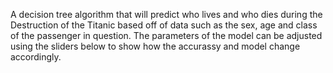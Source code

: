 A decision tree algorithm that will predict who lives and who dies during the Destruction of the Titanic based off of data such as the sex, age and class of the passenger in question. The parameters of the model can be adjusted using the sliders below to show how the accurassy and model change accordingly.